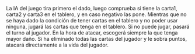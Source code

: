 La IA del juego tira primero el dado, luego comprueba si tiene la carta1, carta2 y carta3 en el tablero, y en caso negativo las pone. 
Mientras que no se haya dado la condición de tener cartas en el tablero y no poder usar ninguna, jugará las cartas que tenga en el tablero. Si no puede jugar, pasará el turno al jugador.
En la hora de atacar, escogerá siempre la que tenga mayor daño. 
Si ha eliminado todas las cartas del jugador y le sobra puntos, atacará directamente a la vida del jugador.
